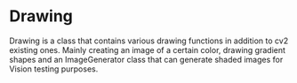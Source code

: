 # Drawing

Drawing is a class that contains various drawing functions in addition to cv2 existing ones.
Mainly creating an image of a certain color, drawing gradient shapes and an ImageGenerator class that can generate shaded images
for Vision testing purposes.
